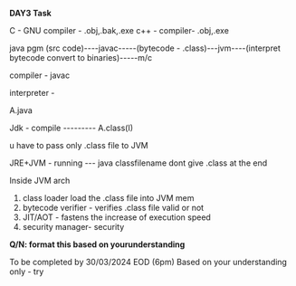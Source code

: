 **DAY3 Task**

C - GNU compiler - .obj,.bak,.exe
c++ - compiler- .obj,.exe

java pgm (src code)----javac-----(bytecode - .class)---jvm----(interpret bytecode convert to binaries)-----m/c

compiler - javac

interpreter - 

A.java

Jdk  - compile --------- A.class(I)

u have to pass only .class file to JVM

JRE+JVM - running --- java classfilename 
dont give .class at the end

Inside JVM arch

1. class loader load the .class file into JVM mem
2. bytecode verifier - verifies .class file valid or not
3. JIT/AOT - fastens the increase of execution speed
4. security manager- security

  **Q/N: format this based on yourunderstanding**

   To be completed by 30/03/2024 EOD (6pm)
   Based on your understanding only - try
   
